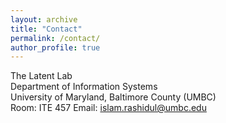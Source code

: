 ```yaml
---
layout: archive
title: "Contact"
permalink: /contact/
author_profile: true
---
```

The Latent Lab <br>
Department of Information Systems<br>
University of Maryland, Baltimore County (UMBC)<br>
Room: ITE 457
Email: islam.rashidul@umbc.edu
